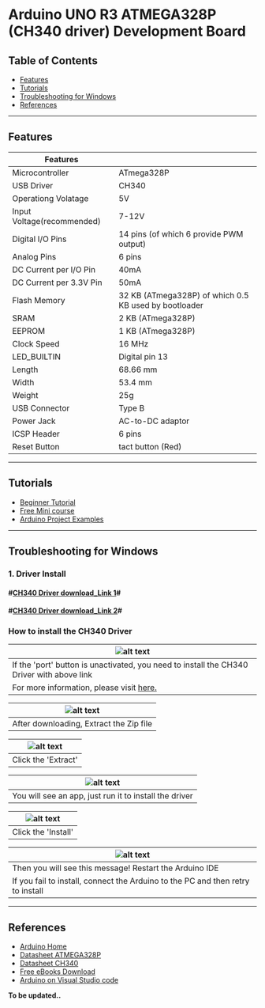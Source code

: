 # Arduino UNO R3 ATMEGA328P (CH340 driver) Development Board

## Table of Contents

-   [Features](#features)
-   [Tutorials](#tutorials)
-   [Troubleshooting for Windows](#troubleshooting-for-windows)
-   [References](#references)

---

## Features

| Features                   |                                                       |
| -------------------------- | ----------------------------------------------------- |
| Microcontroller            | ATmega328P                                            |
| USB Driver                 | CH340                                                 |
| Operationg Volatage        | 5V                                                    |
| Input Voltage(recommended) | 7-12V                                                 |
| Digital I/O Pins           | 14 pins (of which 6 provide PWM output)               |
| Analog Pins                | 6 pins                                                |
| DC Current per I/O Pin     | 40mA                                                  |
| DC Current per 3.3V Pin    | 50mA                                                  |
| Flash Memory               | 32 KB (ATmega328P) of which 0.5 KB used by bootloader |
| SRAM                       | 2 KB (ATmega328P)                                     |
| EEPROM                     | 1 KB (ATmega328P)                                     |
| Clock Speed                | 16 MHz                                                |
| LED_BUILTIN                | Digital pin 13                                        |
| Length                     | 68.66 mm                                              |
| Width                      | 53.4 mm                                               |
| Weight                     | 25g                                                   |
| USB Connector              | Type B                                                |
| Power Jack                 | AC-to-DC adaptor                                      |
| ICSP Header                | 6 pins                                                |
| Reset Button               | tact button (Red)                                     |

---

## Tutorials

- [Beginner Tutorial](https://www.arduino.cc/en/Guide/ArduinoUno)
- [Free Mini course](https://randomnerdtutorials.com/arduino-mini-course-access/)
- [Arduino Project Examples](https://randomnerdtutorials.com/projects-arduino/)

---

## Troubleshooting for Windows

### 1. Driver Install

#### **#[CH340 Driver download_Link 1](https://sparks.gogo.co.nz/ch340.html)#**
#### **#[CH340 Driver download_Link 2](https://github.com/Maker-World/ePartners/tree/main/AA1001/drivers_)#**

### How to install the CH340 Driver

| ![alt text](http://bit.ly/trouble-1 'Port blocked')                                         |
| ------------------------------------------------------------------------------------------- |
| If the 'port' button is unactivated, you need to install the CH340 Driver with above link  |
| For more information, please visit [here.](https://sparks.gogo.co.nz/ch340.html)            |

| ![alt text](http://bit.ly/trouble-2 'Port blocked') |
| --------------------------------------------------- |
| After downloading, Extract the Zip file             |

| ![alt text](http://bit.ly/trouble-3 'Port blocked') |
| --------------------------------------------------- |
| Click the 'Extract'                                 |

| ![alt text](http://bit.ly/trouble-4 'Port blocked')    |
| ------------------------------------------------------ |
| You will see an app, just run it to install the driver |

| ![alt text](http://bit.ly/trouble-5 'Port blocked') |
| --------------------------------------------------- |
| Click the 'Install'                                 |

| ![alt text](http://bit.ly/trouble-6 'Port blocked')                             |
| ------------------------------------------------------------------------------- |
| Then you will see this message! Restart the Arduino IDE                         |
| If you fail to install, connect the Arduino to the PC and then retry to install |

---

## References

-   [Arduino Home](https://www.arduino.cc/en/Guide/ArduinoUno)
-   [Datasheet ATMEGA328P](http://bit.ly/ATmega328-Datasheet)
-   [Datasheet CH340](http://bit.ly/ch340-datasheet)
-   [Free eBooks Download](https://randomnerdtutorials.com/download)
-   [Arduino on Visual Studio code](https://maker.pro/arduino/tutorial/how-to-use-visual-studio-code-for-arduino)

**To be updated..**
